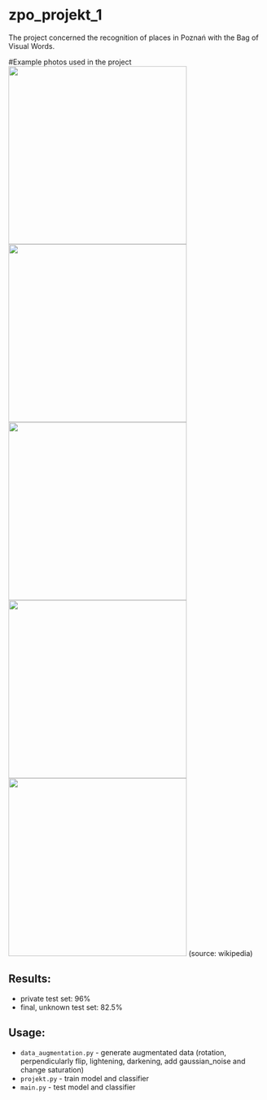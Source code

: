 # zpo_projekt_1

The project concerned the recognition of places in Poznań with the Bag of Visual Words.

#Example photos used in the project 
<img src="https://pl.wikipedia.org/wiki/Uniwersytet_im._Adama_Mickiewicza_w_Poznaniu" width="350">
<img src="https://pl.wikipedia.org/wiki/Bazylika_archikatedralna_%C5%9Awi%C4%99tych_Aposto%C5%82%C3%B3w_Piotra_i_Paw%C5%82a_w_Poznaniu" width="350">
<img src="https://pl.wikipedia.org/wiki/Wie%C5%BCowiec_Ba%C5%82tyk" width="350">
<img src="https://pl.wikipedia.org/wiki/Teatr_Wielki_im._Stanis%C5%82awa_Moniuszki_w_Poznaniu#/media/Plik:Teatr_Wielki,_Poznan,_Polonia,_2014-09-18,_DD_53.jpg" width="350">
<img src="https://pl.wikipedia.org/wiki/Okr%C4%85glak_w_Poznaniu" width="350">
(source: wikipedia)

## Results:
- private test set: 96%
- final, unknown test set: 82.5%

## Usage:
- `data_augmentation.py` - generate augmentated data (rotation, perpendicularly flip, lightening, darkening, add gaussian_noise and change saturation)
- `projekt.py` - train model and classifier 
- `main.py` - test model and classifier 






